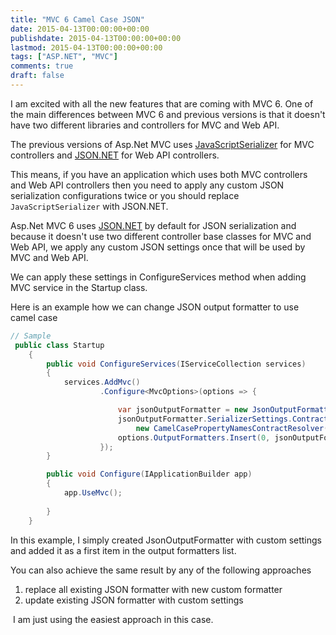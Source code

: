 ```yaml
---
title: "MVC 6 Camel Case JSON"
date: 2015-04-13T00:00:00+00:00
publishdate: 2015-04-13T00:00:00+00:00
lastmod: 2015-04-13T00:00:00+00:00
tags: ["ASP.NET", "MVC"]
comments: true
draft: false
---
```


<p>I am excited with all the new features that are coming with MVC 6. One of the main differences between MVC 6 and previous versions is that it doesn't have two different libraries and controllers for MVC and Web <!-- more -->API.&nbsp;</p>
<p>The previous versions of Asp.Net MVC uses <a href="https://msdn.microsoft.com/en-us/library/system.web.script.serialization.javascriptserializer(v=vs.110).aspx" target="_blank">JavaScriptSerializer</a>&nbsp;for MVC controllers and <a href="http://www.newtonsoft.com/json" target="_blank">JSON.NET</a>&nbsp;for Web API controllers.</p>

This means, if you have an application which uses both MVC controllers and Web API controllers then you need to apply any custom JSON serialization configurations twice or you&nbsp;should&nbsp;replace `JavaScriptSerializer` with JSON.NET.

<p>Asp.Net MVC 6 uses <a href="http://www.newtonsoft.com/json" target="_blank">JSON.NET</a>&nbsp;by default for JSON serialization and because it doesn't use two different controller base classes for MVC and Web API, we apply any custom JSON&nbsp;settings once that will be used by MVC and Web API.</p>
<p>We can apply these settings in ConfigureServices method when adding MVC service in the&nbsp;Startup class.</p>
<p>Here is an example how we can change JSON output formatter to use camel case</p>

```cs
// Sample
 public class Startup
    {
        public void ConfigureServices(IServiceCollection services)
        {
			services.AddMvc()
					.Configure<MvcOptions>(options => {

						var jsonOutputFormatter = new JsonOutputFormatter();
						jsonOutputFormatter.SerializerSettings.ContractResolver =
							new CamelCasePropertyNamesContractResolver();
						options.OutputFormatters.Insert(0, jsonOutputFormatter);
					});
        }

        public void Configure(IApplicationBuilder app)
        {
			app.UseMvc();
				
        }
    }
```

<p>In this example, I simply created JsonOutputFormatter with custom settings and added it as a first item in the output formatters list.</p>
<p>You can also achieve the same result&nbsp;by any of the following approaches</p>
<ol>
<li>replace all&nbsp;existing JSON formatter with new custom formatter</li>
<li>update existing JSON formatter with custom settings</li>
</ol>
<p>&nbsp;I am just using the easiest approach in this case.</p>